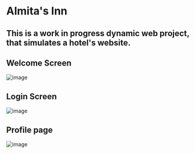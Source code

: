 # Almita's Inn 

## This is a work in progress dynamic web project, that simulates a hotel's website.


## Welcome Screen

![image](https://user-images.githubusercontent.com/23157098/65656013-425a4980-dfec-11e9-8987-f6b30db18915.png)

## Login Screen

![image](https://user-images.githubusercontent.com/23157098/67137555-3afe1880-f205-11e9-8dc5-22d43860aa48.png)

## Profile page

![image](https://user-images.githubusercontent.com/23157098/67137585-d8594c80-f205-11e9-9aa0-a00c8346729a.png)
